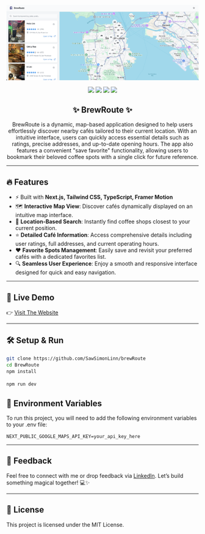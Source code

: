 <p align="center">
  <img src="./public/heading.png" alt="heading img">
</p>

<p align="center">
  <img src="https://img.shields.io/badge/NEXT.JS-000000?style=for-the-badge&logo=nextjs&logoColor=white" />
  <img src="https://img.shields.io/badge/TAILWIND%20CSS-06B6D4?style=for-the-badge&logo=tailwindcss&logoColor=white" />
  <img src="https://img.shields.io/badge/TYPESCRIPT-3178C6?style=for-the-badge&logo=typescript&logoColor=white" />
  <img src="https://img.shields.io/badge/FRAMER%20MOTION-000000?style=for-the-badge&logo=framermotion&logoColor=white" />
</p>

<h2 align="center">✨ BrewRoute ✨</h2>

<p align="center">
  BrewRoute is a dynamic, map-based application designed to help users effortlessly discover nearby cafés tailored to their current location. With an intuitive interface, users can quickly access essential details such as ratings, precise addresses, and up-to-date opening hours. The app also features a convenient "save favorite" functionality, allowing users to bookmark their beloved coffee spots with a single click for future reference.
</p>

---

## 🔥 Features

- ⚡ Built with **Next.js, Tailwind CSS, TypeScript, Framer Motion**
- 🗺️ **Interactive Map View**: Discover cafés dynamically displayed on an intuitive map interface.
- 📍 **Location-Based Search**: Instantly find coffee shops closest to your current position.
- ⭐ **Detailed Café Information**: Access comprehensive details including user ratings, full addresses, and current operating hours.
- ❤️ **Favorite Spots Management**: Easily save and revisit your preferred cafés with a dedicated favorites list.
- 🔍 **Seamless User Experience**: Enjoy a smooth and responsive interface designed for quick and easy navigation.

---

## 🚀 Live Demo

👉 [Visit The Website](https://brew-route.vercel.app/)

---

## 🛠️ Setup & Run

```bash
git clone https://github.com/SawSimonLinn/brewRoute
cd BrewRoute
npm install

npm run dev
```

## 🔑 Environment Variables

To run this project, you will need to add the following environment variables to your .env file:

```
NEXT_PUBLIC_GOOGLE_MAPS_API_KEY=your_api_key_here

```

---

## 💬 Feedback

Feel free to connect with me or drop feedback via [LinkedIn](https://www.linkedin.com/in/sawsimonlinn/). Let’s build something magical together! 💻✨

---

## 📄 License

This project is licensed under the MIT License.
